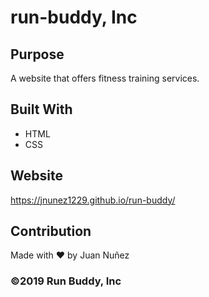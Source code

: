# run-buddy, Inc

## Purpose
A website that offers fitness training services.

## Built With
* HTML
* CSS

## Website
https://jnunez1229.github.io/run-buddy/

## Contribution
Made with ❤️ by Juan Nuñez

### ©️2019 Run Buddy, Inc
